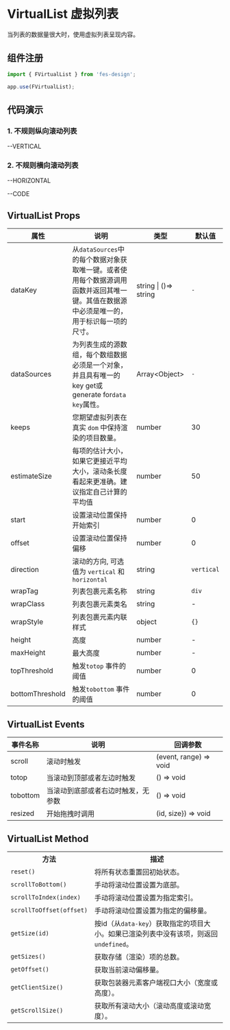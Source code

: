 # VirtualList 虚拟列表

当列表的数据量很大时，使用虚拟列表呈现内容。

## 组件注册

```js
import { FVirtualList } from 'fes-design';

app.use(FVirtualList);
```

## 代码演示

### 1. 不规则纵向滚动列表

--VERTICAL

### 2. 不规则横向滚动列表

--HORIZONTAL

--CODE

## VirtualList Props

| 属性                  | 说明                                                                    | 类型                                      | 默认值     |
| --------------------- | ----------------------------------------------------------------------- | ----------------------------------------- | ---------- |
| dataKey                  | 从`dataSources`中的每个数据对象获取唯一键。或者使用每个数据源调用函数并返回其唯一键。其值在数据源中必须是唯一的，用于标识每一项的尺寸。                                                                | string \| ()=> string                       | `-`       |
| dataSources                  | 为列表生成的源数组，每个数组数据必须是一个对象，并且具有唯一的key get或generate for`data key`属性。                                                            |  Array\<Object\>                | `-`       |
|keeps | 您期望虚拟列表在真实 `dom` 中保持渲染的项目数量。 | number | 30 |
|estimateSize | 每项的估计大小，如果它更接近平均大小，滚动条长度看起来更准确。建议指定自己计算的平均值 | number | 50 |
|start | 设置滚动位置保持开始索引 | number | 0 |
|offset | 设置滚动位置保持偏移 | number | 0 |
| direction | 滚动的方向, 可选值为 `vertical` 和 `horizontal` | string | `vertical` |
|wrapTag | 列表包裹元素名称 | string | `div` |
|wrapClass |列表包裹元素类名 | string | - |
|wrapStyle |列表包裹元素内联样式| object | `{}` |
|height | 高度 | number | - |
|maxHeight | 最大高度 | number | - |
|topThreshold | 触发`totop` 事件的阈值 | number | 0 |
|bottomThreshold | 触发`tobottom` 事件的阈值 | number | 0 |

## VirtualList Events

| 事件名称 | 说明                | 回调参数                                          |
| -------- | ------------------- | ------------------------------------------------- |
| scroll    | 滚动时触发      | (event, range) => void   |
| totop   | 当滚动到顶部或者左边时触发 | () => void |
| tobottom   | 当滚动到底部或者右边时触发，无参数      | () => void |
| resized   |   开始拖拽时调用    | (id, size}) => void |

## VirtualList Method

<table>
  <tr>
    <th><span style="width:150px;display:inline-block;">方法</span></th>
    <th>描述</th>
  </tr>
  <tr>
    <td><code>reset()</code></td>
    <td>将所有状态重置回初始状态。</td>
  </tr>
  <tr>
    <td><code>scrollToBottom()</code></td>
    <td>手动将滚动位置设置为底部。</td>
  </tr>
  <tr>
    <td><code>scrollToIndex(index)</code></td>
    <td>手动将滚动位置设置为指定索引。 </td>
  </tr>
  <tr>
    <td><code>scrollToOffset(offset)</code></td>
    <td>手动将滚动位置设置为指定的偏移量。</td>
  </tr>
  <tr>
    <td><code>getSize(id)</code></td>
    <td>按id（从<code>data-key</code>）获取指定的项目大小。如果已渲染列表中没有该项，则返回<code>undefined</code>。</td>
  </tr>
  <tr>
    <td><code>getSizes()</code></td>
    <td>获取存储（渲染）项的总数。</td>
  </tr>
  <tr>
    <td><code>getOffset()</code></td>
    <td>获取当前滚动偏移量。 </td>
  </tr>
  <tr>
    <td><code>getClientSize()</code></td>
    <td>获取包装器元素客户端视口大小（宽度或高度）。</td>
  </tr>
  <tr>
    <td><code>getScrollSize()</code></td>
    <td>获取所有滚动大小（滚动高度或滚动宽度）。 </td>
  </tr>
</table>
